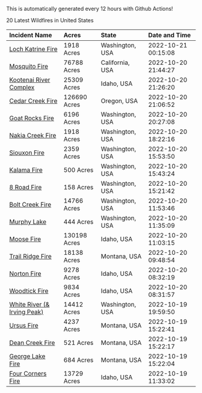 This is automatically generated every 12 hours with Github Actions!

20 Latest Wildfires in United States

 | Incident Name | Acres | State | Date and Time |
|:---|:---|:---|:---|
| [Loch Katrine Fire](https://inciweb.nwcg.gov/incident/8447/) | 1918 Acres | Washington, USA | 2022-10-21 00:15:08 |
| [Mosquito Fire](https://inciweb.nwcg.gov/incident/8398/) | 76788 Acres | California, USA | 2022-10-20 21:44:27 |
| [Kootenai River Complex ](https://inciweb.nwcg.gov/incident/8378/) | 25309 Acres | Idaho, USA | 2022-10-20 21:26:20 |
| [Cedar Creek Fire](https://inciweb.nwcg.gov/incident/8307/) | 126690 Acres | Oregon, USA | 2022-10-20 21:06:52 |
| [Goat Rocks Fire](https://inciweb.nwcg.gov/incident/8415/) | 6196 Acres | Washington, USA | 2022-10-20 20:27:08 |
| [Nakia Creek Fire](https://inciweb.nwcg.gov/incident/8443/) | 1918 Acres | Washington, USA | 2022-10-20 18:22:16 |
| [Siouxon Fire](https://inciweb.nwcg.gov/incident/8436/) | 2359 Acres | Washington, USA | 2022-10-20 15:53:50 |
| [Kalama Fire](https://inciweb.nwcg.gov/incident/8420/) | 500 Acres | Washington, USA | 2022-10-20 15:43:24 |
| [8 Road Fire](https://inciweb.nwcg.gov/incident/8448/) | 158 Acres | Washington, USA | 2022-10-20 15:21:42 |
| [Bolt Creek Fire](https://inciweb.nwcg.gov/incident/8417/) | 14766 Acres | Washington, USA | 2022-10-20 11:53:46 |
| [Murphy Lake](https://inciweb.nwcg.gov/incident/8445/) | 444 Acres | Washington, USA | 2022-10-20 11:35:09 |
| [Moose Fire](https://inciweb.nwcg.gov/incident/8249/) | 130198 Acres | Idaho, USA | 2022-10-20 11:03:15 |
| [Trail Ridge Fire](https://inciweb.nwcg.gov/incident/8365/) | 18138 Acres | Montana, USA | 2022-10-20 09:48:54 |
| [Norton Fire](https://inciweb.nwcg.gov/incident/8308/) | 9278 Acres | Idaho, USA | 2022-10-20 08:32:19 |
| [Woodtick Fire](https://inciweb.nwcg.gov/incident/8253/) | 9834 Acres | Idaho, USA | 2022-10-20 08:31:57 |
| [White River (& Irving Peak)](https://inciweb.nwcg.gov/incident/8329/) | 14412 Acres | Washington, USA | 2022-10-19 19:59:50 |
| [Ursus Fire](https://inciweb.nwcg.gov/incident/8367/) | 4237 Acres | Montana, USA | 2022-10-19 15:22:41 |
| [Dean Creek Fire](https://inciweb.nwcg.gov/incident/8330/) | 521 Acres | Montana, USA | 2022-10-19 15:22:17 |
| [George Lake Fire](https://inciweb.nwcg.gov/incident/8399/) | 684 Acres | Montana, USA | 2022-10-19 15:22:04 |
| [Four Corners Fire](https://inciweb.nwcg.gov/incident/8331/) | 13729 Acres | Idaho, USA | 2022-10-19 11:33:02 |

